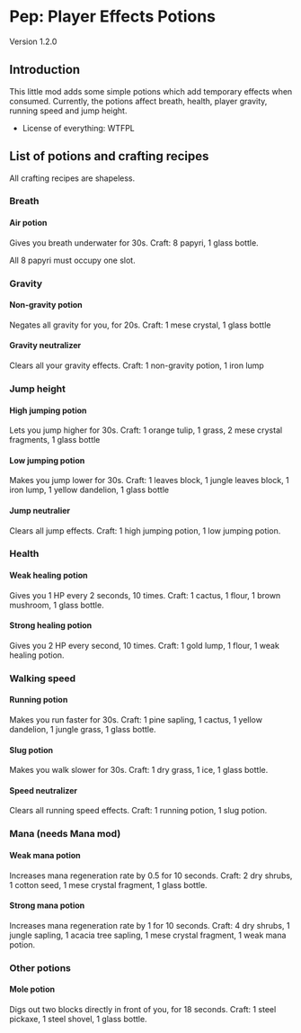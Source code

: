 # Pep: Player Effects Potions
Version 1.2.0

## Introduction
This little mod adds some simple potions which add temporary effects when consumed.
Currently, the potions affect breath, health, player gravity, running speed and jump height.

 * License of everything: WTFPL

## List of potions and crafting recipes
All crafting recipes are shapeless.

### Breath
#### Air potion
Gives you breath underwater for 30s.
Craft: 8 papyri, 1 glass bottle.

All 8 papyri must occupy one slot.

### Gravity
#### Non-gravity potion
Negates all gravity for you, for 20s.
Craft: 1 mese crystal, 1 glass bottle

#### Gravity neutralizer
Clears all your gravity effects.
Craft: 1 non-gravity potion, 1 iron lump

### Jump height
#### High jumping potion
Lets you jump higher for 30s.
Craft: 1 orange tulip, 1 grass, 2 mese crystal fragments, 1 glass bottle

#### Low jumping potion
Makes you jump lower for 30s.
Craft: 1 leaves block, 1 jungle leaves block, 1 iron lump, 1 yellow dandelion, 1 glass bottle

#### Jump neutralier
Clears all jump effects.
Craft: 1 high jumping potion, 1 low jumping potion.


### Health
#### Weak healing potion
Gives you 1 HP every 2 seconds, 10 times.
Craft: 1 cactus, 1 flour, 1 brown mushroom, 1 glass bottle.

#### Strong healing potion
Gives you 2 HP every second, 10 times.
Craft: 1 gold lump, 1 flour, 1 weak healing potion.


### Walking speed
#### Running potion
Makes you run faster for 30s.
Craft: 1 pine sapling, 1 cactus, 1 yellow dandelion, 1 jungle grass, 1 glass bottle.

#### Slug potion
Makes you walk slower for 30s.
Craft: 1 dry grass, 1 ice, 1 glass bottle.

#### Speed neutralizer
Clears all running speed effects.
Craft: 1 running potion, 1 slug potion.

### Mana (needs Mana mod)
#### Weak mana potion
Increases mana regeneration rate by 0.5 for 10 seconds.
Craft: 2 dry shrubs, 1 cotton seed, 1 mese crystal fragment, 1 glass bottle.

#### Strong mana potion
Increases mana regeneration rate by 1 for 10 seconds.
Craft: 4 dry shrubs, 1 jungle sapling, 1 acacia tree sapling, 1 mese crystal fragment, 1 weak mana potion.

### Other potions
#### Mole potion
Digs out two blocks directly in front of you, for 18 seconds.
Craft: 1 steel pickaxe, 1 steel shovel, 1 glass bottle.
